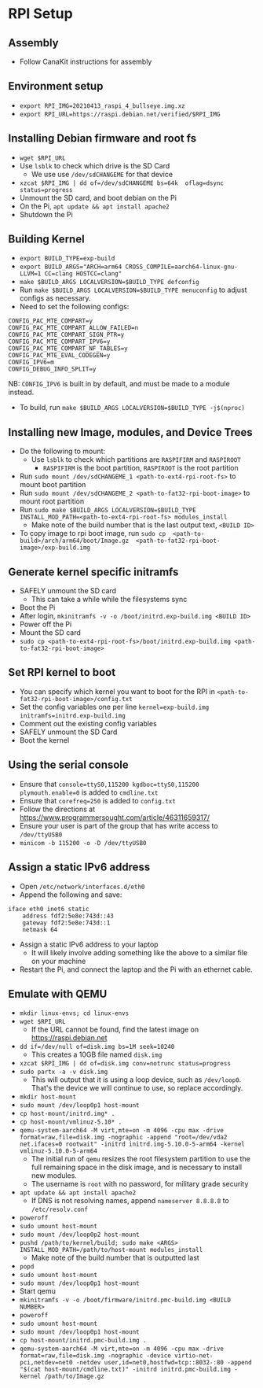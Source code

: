 # RPI Setup
 
## Assembly
- Follow CanaKit instructions for assembly

## Environment setup
- `export RPI_IMG=20210413_raspi_4_bullseye.img.xz`
- `export RPI_URL=https://raspi.debian.net/verified/$RPI_IMG`

## Installing Debian firmware and root fs
- `wget $RPI_URL`
- Use `lsblk` to check which drive is the SD Card
  - We use use `/dev/sdCHANGEME` for that device
- `xzcat $RPI_IMG | dd of=/dev/sdCHANGEME bs=64k 
  oflag=dsync status=progress`
- Unmount the SD card, and boot debian on the Pi
- On the Pi, `apt update && apt install apache2`
- Shutdown the Pi

## Building Kernel
- `export BUILD_TYPE=exp-build`
- `export BUILD_ARGS="ARCH=arm64 CROSS_COMPILE=aarch64-linux-gnu- LLVM=1 CC=clang HOSTCC=clang"`  
- `make $BUILD_ARGS LOCALVERSION=$BUILD_TYPE defconfig`
- Run `make $BUILD_ARGS LOCALVERSION=$BUILD_TYPE menuconfig` to adjust configs as 
  necessary.
- Need to set the following configs:
```
CONFIG_PAC_MTE_COMPART=y
CONFIG_PAC_MTE_COMPART_ALLOW_FAILED=n
CONFIG_PAC_MTE_COMPART_SIGN_PTR=y
CONFIG_PAC_MTE_COMPART_IPV6=y
CONFIG_PAC_MTE_COMPART_NF_TABLES=y
CONFIG_PAC_MTE_EVAL_CODEGEN=y
CONFIG_IPV6=m
CONFIG_DEBUG_INFO_SPLIT=y
```
NB: `CONFIG_IPV6` is built in by default, and must be made to a module instead.

- To build, run `make $BUILD_ARGS LOCALVERSION=$BUILD_TYPE -j$(nproc)`

## Installing new Image, modules, and Device Trees 
- Do the following to mount:
  - Use `lsblk` to check which partitions are `RASPIFIRM` and `RASPIROOT`
    - `RASPIFIRM` is the boot partition, `RASPIROOT` is the root partition
- Run `sudo mount /dev/sdCHANGEME_1 <path-to-ext4-rpi-root-fs>` to mount boot 
  partition
- Run `sudo mount /dev/sdCHANGEME_2 <path-to-fat32-rpi-boot-image>` to mount 
  root partition
- Run `sudo make $BUILD_ARGS LOCALVERSION=$BUILD_TYPE
  INSTALL_MOD_PATH=<path-to-ext4-rpi-root-fs> modules_install`
  - Make note of the build number that is the last output text, `<BUILD ID>`
- To copy image to rpi boot image, run `sudo cp 
  <path-to-build>/arch/arm64/boot/Image.gz 
  <path-to-fat32-rpi-boot-image>/exp-build.img`

## Generate kernel specific initramfs

- SAFELY unmount the SD card
  - This can take a while while the filesystems sync
- Boot the Pi
- After login, `mkinitramfs -v -o /boot/initrd.exp-build.img <BUILD ID>`
- Power off the Pi
- Mount the SD card
- `sudo cp <path-to-ext4-rpi-root-fs>/boot/initrd.exp-build.img <path-to-fat32-rpi-boot-image>`

## Set RPI kernel to boot
- You can specify which kernel you want to boot for the RPI in `<path-to-fat32-rpi-boot-image>/config.txt`
- Set the config variables one per line `kernel=exp-build.img` 
  `initramfs=initrd.exp-build.img`
- Comment out the existing config variables
- SAFELY unmount the SD Card
- Boot the kernel

## Using the serial console
- Ensure that `console=ttyS0,115200 kgdboc=ttyS0,115200 plymouth.enable=0` 
  is added to `cmdline.txt`
- Ensure that `corefreq=250` is added to `config.txt`
- Follow the directions at https://www.programmersought.com/article/46311659317/
- Ensure your user is part of the group that has write access to `/dev/ttyUSB0`
- `minicom -b 115200 -o -D /dev/ttyUSB0`

## Assign a static IPv6 address
- Open `/etc/network/interfaces.d/eth0`
- Append the following and save:
```
iface eth0 inet6 static
	address fdf2:5e8e:743d::43
	gateway fdf2:5e8e:743d::1
	netmask 64
```
- Assign a static IPv6 address to your laptop
  - It will likely involve adding something like the above to a similar file 
    on your machine
- Restart the Pi, and connect the laptop and the Pi with an ethernet cable.    

## Emulate with QEMU
- `mkdir linux-envs; cd linux-envs`
- `wget $RPI_URL`
  - If the URL cannot be found, find the latest image on https://raspi.debian.net 
- `dd if=/dev/null of=disk.img bs=1M seek=10240`
  - This creates a 10GB file named `disk.img`
- `xzcat $RPI_IMG | dd of=disk.img conv=notrunc status=progress`
- `sudo partx -a -v disk.img`
  - This will output that it is using a loop device, such as `/dev/loop0`. 
    That's the device we will continue to use, so replace accordingly.
- `mkdir host-mount`
- `sudo mount /dev/loop0p1 host-mount`
- `cp host-mount/initrd.img* .`
- `cp host-mount/vmlinuz-5.10* .`
- `qemu-system-aarch64 -M virt,mte=on -m 4096 -cpu max
  -drive format=raw,file=disk.img -nographic
  -append "root=/dev/vda2 net.ifaces=0 rootwait"
  -initrd initrd.img-5.10.0-5-arm64
  -kernel vmlinuz-5.10.0-5-arm64`
  - The initial run of `qemu` resizes the root filesystem partition to use 
    the full remaining space in the disk image, and is necessary to install 
    new modules.
  - The username is `root` with no password, for military grade security  
- `apt update && apt install apache2`
  - If DNS is not resolving names, append `nameserver 8.8.8.8` to
    `/etc/resolv.conf`
- `poweroff`
- `sudo umount host-mount`
- `sudo mount /dev/loop0p2 host-mount`
- `pushd /path/to/kernel/build; sudo make <ARGS> 
  INSTALL_MOD_PATH=/path/to/host-mount modules_install`
  - Make note of the build number that is outputted last
- `popd`
- `sudo umount host-mount`
- `sudo mount /dev/loop0p1 host-mount`
- Start qemu
- `mkinitramfs -v -o /boot/firmware/initrd.pmc-build.img <BUILD NUMBER>`
- `poweroff`
- `sudo umount host-mount`
- `sudo mount /dev/loop0p1 host-mount`  
- `cp host-mount/initrd.pmc-build.img .`
- `qemu-system-aarch64 -M virt,mte=on -m 4096 -cpu max
  -drive format=raw,file=disk.img -nographic
  -device virtio-net-pci,netdev=net0
  -netdev user,id=net0,hostfwd=tcp::8032-:80
  -append "$(cat host-mount/cmdline.txt)"
  -initrd initrd.pmc-build.img
  -kernel /path/to/Image.gz`
